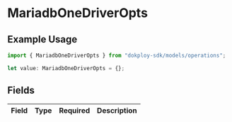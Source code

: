 # MariadbOneDriverOpts

## Example Usage

```typescript
import { MariadbOneDriverOpts } from "dokploy-sdk/models/operations";

let value: MariadbOneDriverOpts = {};
```

## Fields

| Field       | Type        | Required    | Description |
| ----------- | ----------- | ----------- | ----------- |